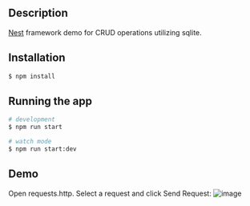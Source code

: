 ## Description

[Nest](https://github.com/nestjs/nest) framework demo for CRUD operations utilizing sqlite.

## Installation

```bash
$ npm install
```

## Running the app

```bash
# development
$ npm run start

# watch mode
$ npm run start:dev

```

## Demo
Open requests.http. 
Select a request and click Send Request:
![image](https://github.com/JJURIZ/user-nestjs-demo-app/assets/52257926/fe2619c3-cc95-4330-8451-70220d83b9fd)

